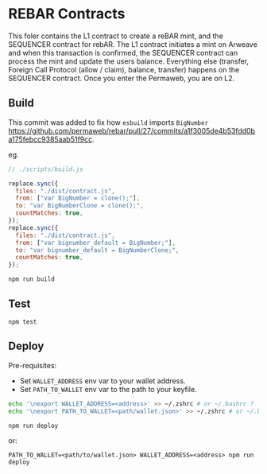 # REBAR Contracts

This foler contains the L1 contract to create a reBAR mint, and the SEQUENCER contract for rebAR. The L1 contract initiates a mint on Arweave and when this transaction is confirmed, the SEQUENCER contract can process the mint and update the users balance. Everything else (transfer, Foreign Call Protocol (allow / claim), balance, transfer) happens on the SEQUENCER contract. Once you enter the Permaweb, you are on L2.

## Build

This commit was added to fix how `esbuild` imports `BigNumber` https://github.com/permaweb/rebar/pull/27/commits/a1f3005de4b53fdd0ba175febcc9385aab51f9cc.

eg.

```js
// ./scripts/build.js

replace.sync({
  files: "./dist/contract.js",
  from: ["var BigNumber = clone();"],
  to: "var BigNumberClone = clone();",
  countMatches: true,
});
replace.sync({
  files: "./dist/contract.js",
  from: ["var bignumber_default = BigNumber;"],
  to: "var bignumber_default = BigNumberClone;",
  countMatches: true,
});
```

`npm run build`

## Test

`npm test`

## Deploy

Pre-requisites:

- Set `WALLET_ADDRESS` env var to your wallet address.
- Set `PATH_TO_WALLET` env var to the path to your keyfile.

```sh
echo '\nexport WALLET_ADDRESS=<address>' >> ~/.zshrc # or ~/.bashrc ?
echo '\nexport PATH_TO_WALLET=<path/wallet.json>' >> ~/.zshrc # or ~/.bashrc ?

```

`npm run deploy`

or:

`PATH_TO_WALLET=<path/to/wallet.json> WALLET_ADDRESS=<address> npm run deploy`
